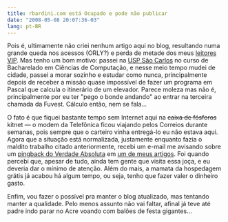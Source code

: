 ```yaml
---
title: rbardini.com está Ocupado e pode não publicar
date: "2008-05-08 20:07:36-03"
lang: pt-BR
---
```


Pois é, ultimamente não criei nenhum artigo aqui no blog, resultando numa grande queda nos acessos (ORLY?) e perda de metade dos meus [leitores VIP](https://www.feedburner.com/). Mas tenho um bom motivo: passei na [USP São Carlos](http://www.sc.usp.br/) no curso de Bacharelado em Ciências de Computação, e nesse meio tempo mudei de cidade, passei a morar sozinho e estudar como nunca, principalmente depois de receber a missão quase impossível de fazer um programa em Pascal que calcula o itinerário de um elevador. Parece moleza mas não é, principalmente por eu ter "pego o bonde andando" ao entrar na terceira chamada da Fuvest. Cálculo então, nem se fala...

O fato é que fiquei bastante tempo sem Internet aqui na ~~caixa de fósforos~~ kitnet — o modem da Telefônica ficou viajando pelos Correios durante semanas, pois sempre que o carteiro vinha entregá-lo eu não estava aqui. Agora que a situação está normalizada, justamente enquanto fazia o maldito trabalho citado anteriormente, recebi um e-mail me avisando sobre um [pingback do Verdade Absoluta](http://verdadeabsoluta.net/esporte/sangue-no-gelo-ou-nao) em [um de meus artigos](/a-luta-mais-violenta-durante-uma-partida-de-hoquei). Foi quando percebi que, apesar de tudo, ainda tem gente que visita essa joça, e eu deveria dar o mínimo de atenção. Além do mais, a mamata da hospedagem grátis já acabou há algum tempo, ou seja, tenho que fazer valer o dinheiro gasto.

Enfim, vou fazer o possível pra manter o blog atualizado, mas tentando manter a qualidade. Pelo menos assunto não vai faltar, afinal já teve até padre indo parar no Acre voando com balões de festa gigantes...
